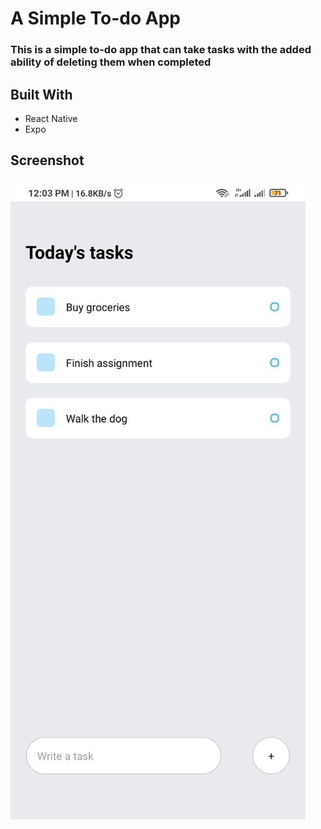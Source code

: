 # A Simple To-do App

### This is a simple to-do app that can take tasks with the added ability of deleting them when completed

## Built With
* React Native
* Expo


## Screenshot 
![App Demo Screenshot](https://github.com/calvintettey/todoApp/blob/main/assets/todoApp%20Demo%20Scrnsht.jpg)
